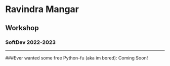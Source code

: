 #  Ravindra Mangar
## Workshop
### SoftDev 2022-2023
---
###Ever wanted some free Python-fu (aka im bored): Coming Soon!
<br>

